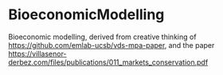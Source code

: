 # BioeconomicModelling
Bioeconomic modelling, derived from creative thinking of https://github.com/emlab-ucsb/vds-mpa-paper, and the paper https://villasenor-derbez.com/files/publications/011_markets_conservation.pdf
